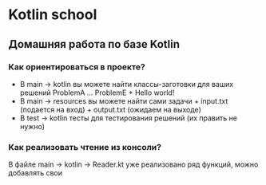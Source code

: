 # Kotlin school
## Домашняя работа по базе Kotlin
### Как ориентироваться в проекте?
* В main -> kotlin вы можете найти классы-заготовки для ваших решений ProblemA ... ProblemE + Hello world!
* В main -> resources вы можете найти сами задачи + input.txt (подается на вход) + output.txt (ожидаем на выходе)
* В test -> kotlin тесты для тестирования решений (их править не нужно)
### Как реализовать чтение из консоли?
В файле main -> kotlin -> Reader.kt уже реализовано ряд функций, можно добавлять свои

